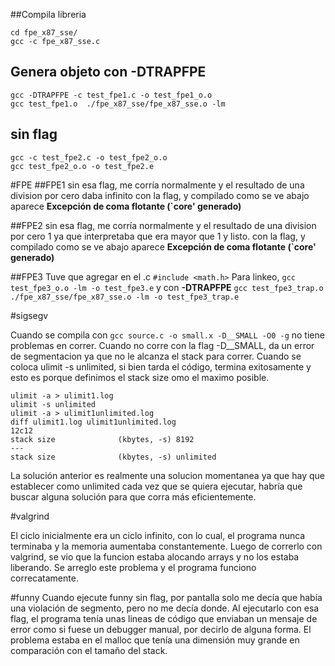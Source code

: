 
##Compila libreria

```
cd fpe_x87_sse/
gcc -c fpe_x87_sse.c
``` 

## Genera objeto con -DTRAPFPE

```
gcc -DTRAPFPE -c test_fpe1.c -o test_fpe1_o.o
gcc test_fpe1.o  ./fpe_x87_sse/fpe_x87_sse.o -lm
```

## sin flag
```
gcc -c test_fpe2.c -o test_fpe2_o.o
gcc test_fpe2_o.o -o test_fpe2.e
```
#FPE
##FPE1 
sin esa flag, me corría normalmente y el resultado de una division por cero daba infinito
con la flag, y compilado como se ve abajo  aparece **Excepción de coma flotante (`core' generado)**


##FPE2
sin esa flag, me corría normalmente y el resultado de una division por cero 1 ya que interpretaba que era mayor que 1 y listo.
con la flag, y compilado como se ve abajo  aparece **Excepción de coma flotante (`core' generado)**

##FPE3
Tuve que agregar en el .c `#include <math.h>`
Para linkeo, `gcc test_fpe3_o.o -lm -o test_fpe3.e` y con **-DTRAPFPE** `gcc test_fpe3_trap.o  ./fpe_x87_sse/fpe_x87_sse.o -lm -o test_fpe3_trap.e`

#sigsegv


Cuando se compila con `gcc source.c -o small.x -D__SMALL -O0 -g` no tiene problemas en correr. 
Cuando no corre con la flag -D__SMALL, da un error de segmentacion ya que no le alcanza el stack para correr. 
Cuando se coloca ulimit -s unlimited, si bien tarda el código, termina exitosamente y esto es porque definimos el stack size omo el maximo posible. 

```
ulimit -a > ulimit1.log
ulimit -s unlimited 
ulimit -a > ulimit1unlimited.log
diff ulimit1.log ulimit1unlimited.log 
12c12
stack size              (kbytes, -s) 8192
---
stack size              (kbytes, -s) unlimited
``` 

La solución anterior es realmente una solucion momentanea ya que hay que establecer como unlimited cada vez que se quiera ejecutar, habría que buscar alguna
solución para que corra más eficientemente.

#valgrind

El ciclo inicialmente era un ciclo infinito, con lo cual, el programa nunca terminaba y la memoria aumentaba constantemente.
Luego de correrlo con valgrind, se vio que la funcion estaba alocando arrays y no los estaba liberando. 
Se arreglo este problema y el programa funciono correcatamente.

#funny
Cuando ejecute funny sin flag, por pantalla solo me decía que había una violación de segmento, pero no me decía donde.
Al ejecutarlo con esa flag, el programa tenía unas lineas de código que enviaban un mensaje de error como si fuese un debugger manual, por decirlo de alguna forma. 
El problema estaba en el malloc que tenía una dimensión muy grande en comparación con el tamaño del stack. 



